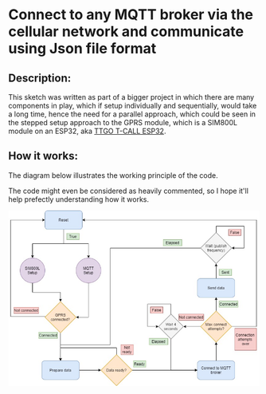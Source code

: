 # Connect to any MQTT broker via the cellular network and communicate using Json file format

## Description:

This sketch was written as part of a bigger project in which there are many components in play, which if setup individually and sequentially, would take a long time, hence the need for a parallel approach, which could be seen in the stepped setup approach to the GPRS module, which is a SIM800L module on an ESP32, aka [TTGO T-CALL ESP32](https://github.com/Xinyuan-LilyGO/LilyGo-T-Call-SIM800).

## How it works:

The diagram below illustrates the working principle of the code. 

The code might even be considered as heavily commented, so I hope it'll help prefectly understanding how it works.

<img src="Images/Logic_flow.jpg" width="720">
